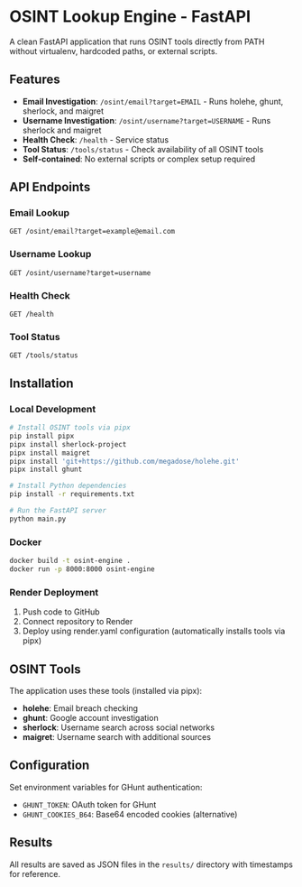 # OSINT Lookup Engine - FastAPI

A clean FastAPI application that runs OSINT tools directly from PATH without virtualenv, hardcoded paths, or external scripts.

## Features

- **Email Investigation**: `/osint/email?target=EMAIL` - Runs holehe, ghunt, sherlock, and maigret
- **Username Investigation**: `/osint/username?target=USERNAME` - Runs sherlock and maigret  
- **Health Check**: `/health` - Service status
- **Tool Status**: `/tools/status` - Check availability of all OSINT tools
- **Self-contained**: No external scripts or complex setup required

## API Endpoints

### Email Lookup
```
GET /osint/email?target=example@email.com
```

### Username Lookup  
```
GET /osint/username?target=username
```

### Health Check
```
GET /health
```

### Tool Status
```
GET /tools/status
```

## Installation

### Local Development
```bash
# Install OSINT tools via pipx
pip install pipx
pipx install sherlock-project
pipx install maigret
pipx install 'git+https://github.com/megadose/holehe.git'
pipx install ghunt

# Install Python dependencies
pip install -r requirements.txt

# Run the FastAPI server
python main.py
```

### Docker
```bash
docker build -t osint-engine .
docker run -p 8000:8000 osint-engine
```

### Render Deployment
1. Push code to GitHub
2. Connect repository to Render
3. Deploy using render.yaml configuration (automatically installs tools via pipx)

## OSINT Tools

The application uses these tools (installed via pipx):
- **holehe**: Email breach checking
- **ghunt**: Google account investigation  
- **sherlock**: Username search across social networks
- **maigret**: Username search with additional sources

## Configuration

Set environment variables for GHunt authentication:
- `GHUNT_TOKEN`: OAuth token for GHunt
- `GHUNT_COOKIES_B64`: Base64 encoded cookies (alternative)

## Results

All results are saved as JSON files in the `results/` directory with timestamps for reference.
